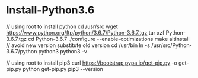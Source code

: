 # Install-Python3.6
// using root to install python
cd /usr/src
wget https://www.python.org/ftp/python/3.6.7/Python-3.6.7.tgz
tar xzf Python-3.6.7.tgz
cd Python-3.6.7
./configure --enable-optimizations
make altinstall // avoid new version substitute old version
cd /usr/bin 
ln -s /usr/src/Python-3.6.7/python python3
python3 -v

// using root to install pip3
curl https://bootstrap.pypa.io/get-pip.py -o get-pip.py
python get-pip.py
pip3 --version
